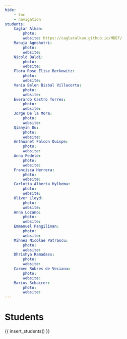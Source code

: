 ```yaml
---
hide:
    - toc
    - navigation
students:
    Caglar Alkan:
        photo: 
        website: https://caglaralkan.github.io/MDEF/
    Manuja Agnohotri:
        photo:
        website:
    Nicolò Baldi:
        photo:
        website:
    Flora Rose Elise Berkowitz:
        photo:
        website:
    Vania Belen Bisbal Villacorta:
        photo:
        website:
    Everardo Castro Torres:
        photo:
        website:
    Jorge De la Mora:
        photo:
        website:
    Qianyin Du:
        photo:
        website:
    Anthuanet Falcon Quispe:
        photo:
        website:
    Anna Fedele:
        photo:
        website:
    Francisca Herrera:
        photo:
        website:
    Carlotta Alberta Hylkema:
        photo:
        website:
    Oliver Lloyd:
        photo:
        website:
    Anna Lozano:
        photo:
        website:
    Emmanuel Pangilinan:
        photo:
        website:
    Mihnea Nicolae Patrascu:
        photo:
        website:
    Dhrishya Ramadass:
        photo:
        website:
    Carmen Robres de Veciana:
        photo:
        website:
    Marius Schairer:
        photo:
        website:
---
```


# Students

{{ insert_students() }}
